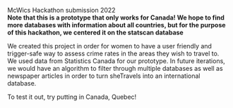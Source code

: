 
McWics Hackathon submission 2022 <br>
**Note that this is a prototype that only works for Canada! We hope to find more databases with information about all countries, but for the purpose of this hackathon, we centered it on the statscan database**

We created this project in order for women to have a user friendly and trigger-safe way to assess crime rates in the areas they wish to travel to. We used data from Statistics Canada for our prototype. In future iterations, we would have an algorithm to filter through multiple databases as well as newspaper articles in order to turn sheTravels into an international database. 

To test it out, try putting in Canada, Quebec!
